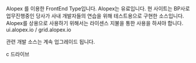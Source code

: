 ﻿Alopex 를 이용한 FrontEnd Type입니다.
Alopex는 유료입니다.
현 사이트는 BP사로 업무진행중인 당사가
사내 개발자들의 연습을 위해 테스트용으로 구현한 소스입니다.
 Alopex를 상용으로 사용하기 위해서는 라이센스 지불을 통한 사용을 하셔야 합니다.
ui.alopex.io / grid.alopex.io

관련 개발 소스는 계속 업그레이드 됩니다.

c 드라이브